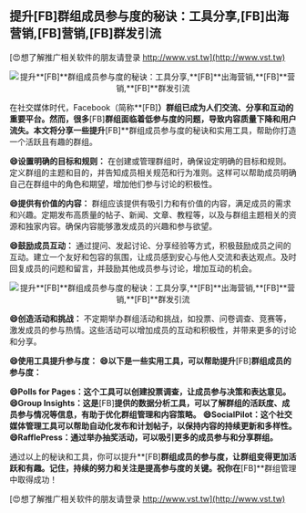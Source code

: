 ## **提升**[FB]**群组成员参与度的秘诀：工具分享,**[FB]**出海营销,**[FB]**营销,**[FB]**群发引流**

[😍想了解推广相关软件的朋友请登录 http://www.vst.tw](http://www.vst.tw)

 <center><img src="https://vst.tw/MP4/tuiguang/png/2.png" alt="提升**[FB]**群组成员参与度的秘诀：工具分享,**[FB]**出海营销,**[FB]**营销,**[FB]**群发引流"></center>

在社交媒体时代，Facebook（简称**[FB]**）群组已成为人们交流、分享和互动的重要平台。然而，很多**[FB]**群组面临着低参与度的问题，导致内容质量下降和用户流失。本文将分享一些提升**[FB]**群组成员参与度的秘诀和实用工具，帮助你打造一个活跃且有趣的群组。

**😄设置明确的目标和规则：**
在创建或管理群组时，确保设定明确的目标和规则。定义群组的主题和目的，并告知成员相关规范和行为准则。这样可以帮助成员明确自己在群组中的角色和期望，增加他们参与讨论的积极性。

**😄提供有价值的内容：**
群组应该提供有吸引力和有价值的内容，满足成员的需求和兴趣。定期发布高质量的帖子、新闻、文章、教程等，以及与群组主题相关的资源和独家内容。确保内容能够激发成员的兴趣和参与欲望。

**😄鼓励成员互动：**
通过提问、发起讨论、分享经验等方式，积极鼓励成员之间的互动。建立一个友好和包容的氛围，让成员感到安心与他人交流和表达观点。及时回复成员的问题和留言，并鼓励其他成员参与讨论，增加互动的机会。

 <center><img src="https://vst.tw/MP4/tuiguang/png/6.png" alt="提升**[FB]**群组成员参与度的秘诀：工具分享,**[FB]**出海营销,**[FB]**营销,**[FB]**群发引流"></center>

**😄创造活动和挑战：**
不定期举办群组活动和挑战，如投票、问卷调查、竞赛等，激发成员的参与热情。这些活动可以增加成员的互动和积极性，并带来更多的讨论和分享。

**😄使用工具提升参与度：**
**😄以下是一些实用工具，可以帮助提升**[FB]**群组成员的参与度：**

**😄Polls for Pages：这个工具可以创建投票调查，让成员参与决策和表达意见。**
**😄Group Insights：这是**[FB]**提供的数据分析工具，可以了解群组的活跃度、成员参与情况等信息，有助于优化群组管理和内容策略。**
**😄SocialPilot：这个社交媒体管理工具可以帮助自动化发布和计划帖子，以保持内容的持续更新和多样性。**
**😄RafflePress：通过举办抽奖活动，可以吸引更多的成员参与和分享群组。**

通过以上的秘诀和工具，你可以提升**[FB]**群组成员的参与度，让群组变得更加活跃和有趣。记住，持续的努力和关注是提高参与度的关键。祝你在**[FB]**群组管理中取得成功！

[😍想了解推广相关软件的朋友请登录 http://www.vst.tw](http://www.vst.tw)



